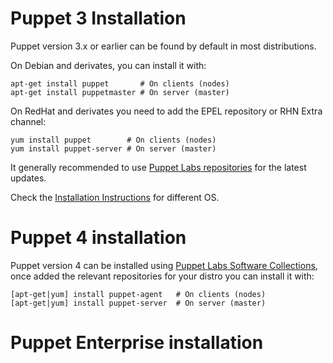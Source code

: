 # Puppet 3 Installation

Puppet version 3.x or earlier can be found by default in most distributions.

On Debian and derivates, you can install it with:

    apt-get install puppet       # On clients (nodes)
    apt-get install puppetmaster # On server (master)

On RedHat and derivates you need to add the EPEL repository or RHN Extra channel:

    yum install puppet        # On clients (nodes)
    yum install puppet-server # On server (master)

It generally recommended to use [Puppet Labs repositories](http://docs.puppetlabs.com/guides/puppetlabs_package_repositories.html) for the latest updates.

Check the [Installation Instructions](http://docs.puppetlabs.com/guides/installation.html) for different OS.

# Puppet 4 installation

Puppet version 4 can be installed using [Puppet Labs Software Collections](https://puppetlabs.com/blog/welcome-puppet-collections), once added the relevant repositories for your distro you can install it with:

    [apt-get|yum] install puppet-agent   # On clients (nodes)
    [apt-get|yum] install puppet-server  # On server (master)

# Puppet Enterprise installation
